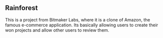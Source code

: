 ## Rainforest

This is a project from Bitmaker Labs, where it is a clone of Amazon, the famous e-commerce application. Its basically allowing users to create their won projects and allow other users to review them.
